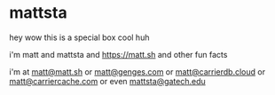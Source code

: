 mattsta
=======

hey wow this is a special box cool huh

i'm matt and mattsta and https://matt.sh and other fun facts


i'm at matt@matt.sh or matt@genges.com or matt@carrierdb.cloud or matt@carriercache.com or even mattsta@gatech.edu
